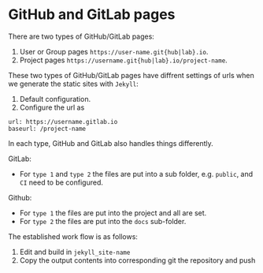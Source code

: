 # GitHub and GitLab pages

There are two types of GitHub/GitLab pages:
1. User or Group pages `https://user-name.git{hub|lab}.io`.
2. Project pages `https://username.git{hub|lab}.io/project-name`.

These two types of GitHub/GitLab pages have diffrent settings of urls when we generate the static sites with `Jekyll`:
1. Default configuration.
2. Configure the url as
```
url: https://username.gitlab.io
baseurl: /project-name
```

In each type, GitHub and GitLab also handles things differently.

GitLab:
* For `type 1` and `type 2` the files are put into a sub folder, e.g. `public`, and `CI` need to be configured.

Github:
* For `type 1` the files are put into the project and all are set.
* For `type 2` the files are put into the `docs` sub-folder.

The established work flow is as follows:
1. Edit and build in `jekyll_site-name`
2. Copy the output contents into corresponding git the repository and push
